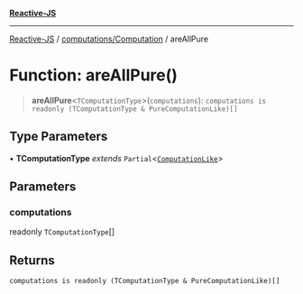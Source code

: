 [**Reactive-JS**](../../../README.md)

***

[Reactive-JS](../../../README.md) / [computations/Computation](../README.md) / areAllPure

# Function: areAllPure()

> **areAllPure**\<`TComputationType`\>(`computations`): `computations is readonly (TComputationType & PureComputationLike)[]`

## Type Parameters

• **TComputationType** *extends* `Partial`\<[`ComputationLike`](../../interfaces/ComputationLike.md)\>

## Parameters

### computations

readonly `TComputationType`[]

## Returns

`computations is readonly (TComputationType & PureComputationLike)[]`
